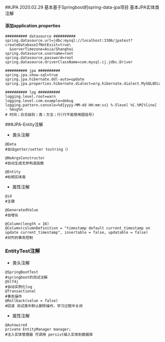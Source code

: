 ##JPA
    2020.02.29
    基本基于Springboot的spring-data-jpa项目
    基本JPA实体类注解
#### 添加application.properties 
````
########## datasource ##########
spring.datasource.url=jdbc:mysql://localhost:3306/jpatest?createDatabaseIfNotExist=true\
  &serverTimezone=Asia/Shanghai
spring.datasource.username=root
spring.datasource.password=root
spring.datasource.driverClassName=com.mysql.cj.jdbc.Driver

########## jpa ##########
spring.jpa.show-sql=true
spring.jpa.hibernate.ddl-auto=update
spring.jpa.properties.hibernate.dialect=org.hibernate.dialect.MySQL8Dialect

########## log ##########
logging.level.root=warn
logging.level.com.example=debug
logging.pattern.console=%d{yyyy-MM-dd HH:mm:ss} %-5level %C.%M[%line] - %msg%n
# 时间；日志级别；类；方法；行(行不能使用圆括号)
````
###JPA-Entity注解
* 类头注解
````
@Data  
#自动getter/setter tostring（）

@NoArgsConstructor
#自动生成无参构造函数

@Entity
#标明实体类
````
* 属性注解
````
@id
#主键

@GeneratedValue 
#自增长

@Column(length = 16)
@Column(columnDefinition = "timestamp default current_timestamp on update current_timestamp", insertable = false, updatable = false)
#对列的事务控制
````
### EntityTest注解
* 类头注解
````
@SpringBootTest
#springboot的测试注解
@Slf4j
#自动实例化log
@Transactional
#事务操作
@Rollback(value = false)
#回滚 测试类中默认删除操作，学习过程中关闭

````
* 属性注解
````
@Autowired
private EntityManager manager;
#注入实体管理器 可调用 persist插入实体到数据库
````
